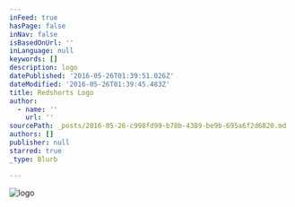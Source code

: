 ```yaml
---
inFeed: true
hasPage: false
inNav: false
isBasedOnUrl: ''
inLanguage: null
keywords: []
description: logo
datePublished: '2016-05-26T01:39:51.026Z'
dateModified: '2016-05-26T01:39:45.483Z'
title: Redshorts Logo
author:
  - name: ''
    url: ''
sourcePath: _posts/2016-05-26-c998fd99-b78b-4389-be9b-695a6f2d6820.md
authors: []
publisher: null
starred: true
_type: Blurb

---
```

![logo](https://the-grid-user-content.s3-us-west-2.amazonaws.com/79a56713-1f2c-4f48-a32c-1c5bb697b770.png)